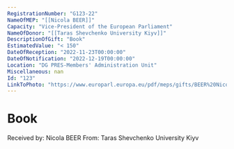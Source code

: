 ```yaml
---
RegistrationNumber: "G123-22"
NameOfMEP: "[[Nicola BEER]]"
Capacity: "Vice-President of the European Parliament"
NameOfDonor: "[[Taras Shevchenko University Kiyv]]"
DescriptionOfGift: "Book"
EstimatedValue: "< 150"
DateOfReception: "2022-11-23T00:00:00"
DateOfNotification: "2022-12-19T00:00:00"
Location: "DG PRES-Members' Administration Unit"
Miscellaneous: nan
Id: "123"
LinkToPhoto: "https://www.europarl.europa.eu/pdf/meps/gifts/BEER%20Nicola_G123-22.jpg#"
---
```


# Book

Received by: Nicola BEER
From: Taras Shevchenko University Kiyv

